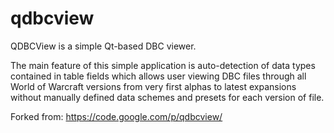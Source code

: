 qdbcview
========

QDBCView is a simple Qt-based DBC viewer.  

The main feature of this simple application is auto-detection of data types contained in table fields which allows user viewing DBC files through all World of Warcraft versions from very first alphas to latest expansions without manually defined data schemes and presets for each version of file.

Forked from: https://code.google.com/p/qdbcview/
